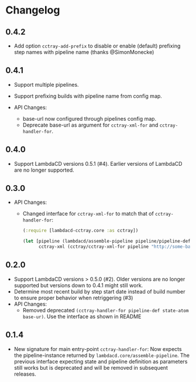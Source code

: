 # Changelog

## 0.4.2

* Add option `cctray-add-prefix` to disable or enable (default) prefixing step names with pipeline name (thanks @SimonMonecke)

## 0.4.1

* Support multiple pipelines.
* Support prefixing builds with pipeline name from config map.

* API Changes:
  * base-url now configured through pipelines config map.
  * Deprecate base-url as argument for `cctray-xml-for` and `cctray-handler-for`.

## 0.4.0

* Support LambdaCD versions 0.5.1 (#4). Earlier versions of LambdaCD are no longer supported.

## 0.3.0

* API Changes:
  * Changed interface for `cctray-xml-for` to match that of `cctray-handler-for`:

    ```clojure
    (:require [lambdacd-cctray.core :as cctray])

    (let [pipeline (lambdacd/assemble-pipeline pipeline/pipeline-def {})
          cctray-xml (cctray/cctray-xml-for pipeline "http://some-base-url")
    ```


## 0.2.0

* Support LambdaCD versions > 0.5.0 (#2).
  Older versions are no longer supported but versions down to 0.4.1 might still work.
* Determine most recent build by step start date instead of build number to ensure proper behavior when retriggering (#3)
* API Changes: 
  * Removed deprecated `(cctray-handler-for pipeline-def state-atom base-ur)`. Use the interface as shown in README

## 0.1.4

* New signature for main entry-point `cctray-handler-for`: Now expects the pipeline-instance returned by
  `lambdacd.core/assemble-pipeline`.
  The previous interface expecting state and pipeline definition as parameters still works but is deprecated
  and will be removed in subsequent releases. 